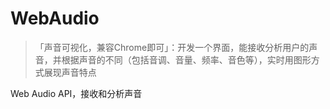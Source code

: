 # WebAudio

> 「声音可视化，兼容Chrome即可」：开发一个界面，能接收分析用户的声音，并根据声音的不同（包括音调、音量、频率、音色等），实时用图形方式展现声音特点

Web Audio API，接收和分析声音
